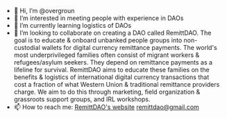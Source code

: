 - 👋 Hi, I’m @overgroun
- 👀 I’m interested in meeting people with experience in DAOs 
- 🌱 I’m currently learning logistics of DAOs
- 💞️ I’m looking to collaborate on creating a DAO called RemittDAO. The goal is to educate & onboard unbanked people groups into non-custodial wallets for digital currency remittance payments. The world's most underprivileged families often consist of migrant workers & refugees/asylum seekers. They depend on remittance payments as a lifeline for survival. RemittDAO aims to educate these families on the benefits & logistics of international digital currency transactions that cost a fraction of what Western Union & traditional remittance providers charge. We aim to do this through marketing, field organization & grassroots support groups, and IRL workshops. 
- 📫 How to reach me: [RemittDAO's website](https://remittdao.io/)
remittdao@gmail.com
<!---
overgroun/overgroun is a ✨ special ✨ repository because its `README.md` (this file) appears on your GitHub profile.

--->
